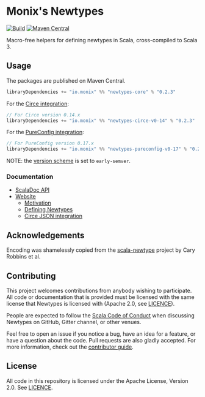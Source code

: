 # Monix's Newtypes

[![Build](https://github.com/monix/newtypes/workflows/build/badge.svg?branch=main)](https://github.com/monix/newtypes/actions?query=branch%3Amain+workflow%3Abuild) [![Maven Central](https://maven-badges.herokuapp.com/maven-central/io.monix/newtypes-core_2.13/badge.svg)](https://maven-badges.herokuapp.com/maven-central/io.monix/newtypes-core_2.13)

Macro-free helpers for defining newtypes in Scala, cross-compiled to Scala 3.

## Usage

The packages are published on Maven Central.

```scala
libraryDependencies += "io.monix" %% "newtypes-core" % "0.2.3"
```

For the [Circe integration](https://newtypes.monix.io/docs/circe.html):

```scala
// For Circe version 0.14.x
libraryDependencies += "io.monix" %% "newtypes-circe-v0-14" % "0.2.3"
```

For the [PureConfig integration](https://newtypes.monix.io/docs/pure-config.html):

```scala
// For PureConfig version 0.17.x
libraryDependencies += "io.monix" %% "newtypes-pureconfig-v0-17" % "0.2.3"
```

NOTE: the [version scheme](https://www.scala-lang.org/blog/2021/02/16/preventing-version-conflicts-with-versionscheme.html) is set to `early-semver`.

### Documentation

- [ScalaDoc API](https://newtypes.monix.io/api/)
- [Website](https://newtypes.monix.io/docs/)
  - [Motivation](https://newtypes.monix.io/docs/motivation.html)
  - [Defining Newtypes](https://newtypes.monix.io/docs/core.html)
  - [Circe JSON integration](https://newtypes.monix.io/docs/circe.html)

## Acknowledgements

Encoding was shamelessly copied from the [scala-newtype](https://github.com/estatico/scala-newtype/) project by Cary Robbins et al.

## Contributing

This project welcomes contributions from anybody wishing to participate.  All code or documentation that is provided must be licensed with the same license that Newtypes is licensed with (Apache 2.0, see [LICENCE](./LICENSE.md)).

People are expected to follow the [Scala Code of Conduct](./CODE_OF_CONDUCT.md) when discussing Newtypes on GitHub, Gitter channel, or other venues.

Feel free to open an issue if you notice a bug, have an idea for a feature, or have a question about the code. Pull requests are also gladly accepted. For more information, check out the [contributor guide](./CONTRIBUTING.md).

## License

All code in this repository is licensed under the Apache License, Version 2.0.  See [LICENCE](./LICENSE.md).
